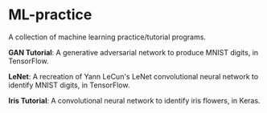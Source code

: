 # ML-practice
A collection of machine learning practice/tutorial programs.

**GAN Tutorial**: A generative adversarial network to produce MNIST digits, in TensorFlow.

**LeNet**: A recreation of Yann LeCun's LeNet convolutional neural network to identify MNIST digits, in TensorFlow.

**Iris Tutorial**: A convolutional neural network to identify iris flowers, in Keras.
